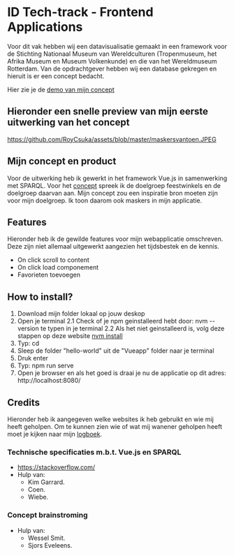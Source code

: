 # ID Tech-track - Frontend Applications
Voor dit vak hebben wij een datavisualisatie gemaakt in een framework voor de Stichting Nationaal Museum van Wereldculturen (Tropenmuseum, het Afrika Museum en Museum Volkenkunde) en die van het Wereldmuseum Rotterdam. Van de opdrachtgever hebben wij een database gekregen en hieruit is er een concept bedacht.

Hier zie je de [demo van mijn concept](https://github.com/RoyCsuka/frontend-applications/)

## Hieronder een snelle preview van mijn eerste uitwerking van het concept
https://github.com/RoyCsuka/assets/blob/master/maskersvantoen.JPEG

## Mijn concept en product
Voor de uitwerking heb ik gewerkt in het framework Vue.js in samenwerking met SPARQL. Voor het [concept](https://github.com/RoyCsuka/frontend-applications/wiki/Concept) spreek ik de doelgroep feestwinkels en de doelgroep daarvan aan. Mijn concept zou een inspiratie bron moeten zijn voor mijn doelgroep. Ik toon daarom ook maskers in mijn applicatie.

## Features
Hieronder heb ik de gewilde features voor mijn webapplicatie omschreven. Deze zijn niet allemaal uitgewerkt aangezien het tijdsbestek en de kennis.
- On click scroll to content
- On click load componement
- Favorieten toevoegen

## How to install?
1. Download mijn folder lokaal op jouw deskop
2. Open je terminal
2.1 Check of je npm geinstalleerd hebt door: nvm --version te typen in je terminal
2.2 Als het niet geinstalleerd is, volg deze stappen op deze website [nvm install](https://nodesource.com/blog/installing-node-js-tutorial-using-nvm-on-mac-os-x-and-ubuntu/)
3. Typ: cd
4. Sleep de folder "hello-world" uit de "Vueapp" folder naar je terminal
5. Druk enter
6. Typ: npm run serve
7. Open je browser en als het goed is draai je nu de applicatie op dit adres: http://localhost:8080/

## Credits
Hieronder heb ik aangegeven welke websites ik heb gebruikt en wie mij heeft geholpen. Om te kunnen zien wie of wat mij wanener geholpen heeft moet je kijken naar mijn [logboek](https://github.com/RoyCsuka/frontend-applications/wiki/Vue).
### Technische specificaties m.b.t. Vue.js en SPARQL
- https://stackoverflow.com/
- Hulp van:
  - Kim Garrard.
  - Coen.
  - Wiebe.
### Concept brainstroming
- Hulp van:
  - Wessel Smit.
  - Sjors Eveleens.
